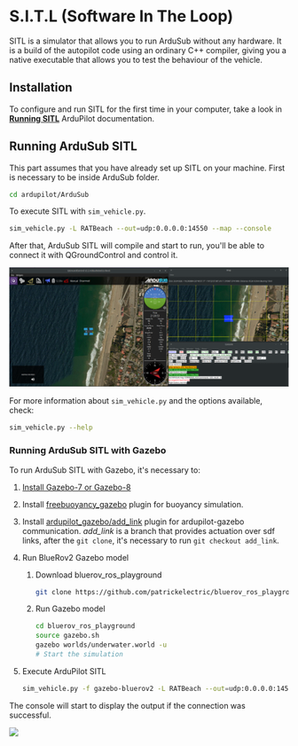 # S.I.T.L (Software In The Loop)

SITL is a simulator that allows you to run ArduSub without any hardware. It is a build of the autopilot code using an ordinary C++ compiler, giving you a native executable that allows you to test the behaviour of the vehicle.

## Installation
To configure and run SITL for the first time in your computer, take a look in [**Running SITL**](http://ardupilot.org/dev/docs/sitl-simulator-software-in-the-loop.html) ArduPilot documentation.

## Running ArduSub SITL

This part assumes that you have already set up SITL on your machine.
First is necessary to be inside ArduSub folder.
```sh
cd ardupilot/ArduSub
```
To execute SITL with `sim_vehicle.py`.
```sh
sim_vehicle.py -L RATBeach --out=udp:0.0.0.0:14550 --map --console
```
After that, ArduSub SITL will compile and start to run, you'll be able to connect it with QGroundControl and control it.

<img src="/images/sitl_ardusub_qgc.png" class="img-responsive img-center" style="max-height:400px;">

For more information about `sim_vehicle.py` and the options available, check:
```sh
sim_vehicle.py --help
```

### Running ArduSub SITL with Gazebo

To run ArduSub SITL with Gazebo, it's necessary to:
1. [Install Gazebo-7 or Gazebo-8](http://gazebosim.org/tutorials?tut=install_ubuntu)
2. Install [freebuoyancy_gazebo](https://github.com/bluerobotics/freebuoyancy_gazebo#install) plugin for buoyancy simulation.
3. Install [ardupilot_gazebo/add_link](https://github.com/patrickelectric/ardupilot_gazebo/tree/add_link#usage-) plugin for ardupilot-gazebo communication. *add_link* is a branch that provides actuation over sdf links, after the `git clone`, it's necessary to run `git checkout add_link`.
3. Run BlueRov2 Gazebo model
    1. Download bluerov_ros_playground
        ```bash
        git clone https://github.com/patrickelectric/bluerov_ros_playground
        ```

    2. Run Gazebo model
        ```bash
        cd bluerov_ros_playground
        source gazebo.sh
        gazebo worlds/underwater.world -u
        # Start the simulation
        ```

4. Execute ArduPilot SITL
    ```bash
    sim_vehicle.py -f gazebo-bluerov2 -L RATBeach --out=udp:0.0.0.0:14550 --console
    ```

The console will start to display the output if the connection was successful.

<img src="/images/gazebo_sitl.gif" class="img-responsive img-center" style="max-height:400px;">
